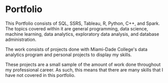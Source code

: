 # Portfolio
This Portfolio consists of SQL, SSRS, Tableau, R, Python, C++, and Spark. 
The topics covered within it are general programming, data science, machine learning, data analytics, exploratory data analysis, and database administration. 

The work consists of projects done with Miami-Dade College's data analytics program and personal projects to display my skills.

These projects are a small sample of the amount of work done throughout my professional career. As such, this means that there are many skills that I have not covered in this portfolio.
